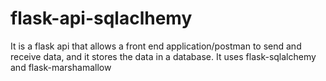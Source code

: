 # flask-api-sqlaclhemy
It is a flask api that allows a front end application/postman to send and receive data, and it stores the data in a database. It uses flask-sqlalchemy and flask-marshamallow
